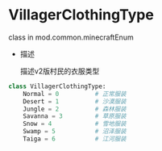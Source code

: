 # VillagerClothingType

class in mod.common.minecraftEnum

- 描述

    描述v2版村民的衣服类型



```python
class VillagerClothingType:
	Normal = 0  		# 正常服装
	Desert = 1  		# 沙漠服装
	Jungle = 2  		# 森林服装
	Savanna = 3  		# 草原服装
	Snow = 4 			# 雪地服装
	Swamp = 5  			# 沼泽服装
	Taiga = 6  			# 江河服装

``` 

